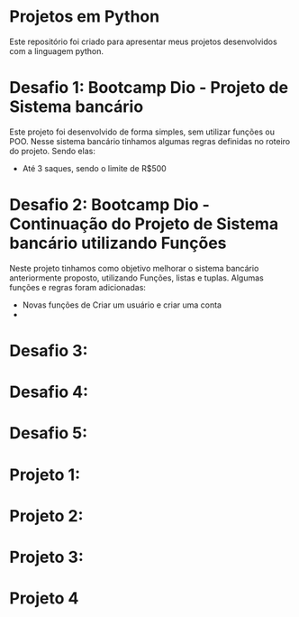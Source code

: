 # Projetos em Python 

 Este repositório foi criado para apresentar meus projetos desenvolvidos com a linguagem python.

# Desafio 1: Bootcamp Dio - Projeto de Sistema bancário 

 Este projeto foi desenvolvido de forma simples, sem utilizar funções ou POO. Nesse sistema bancário tinhamos algumas regras definidas no roteiro do projeto. Sendo elas:
 - Até 3 saques, sendo o limite de R$500

# Desafio 2: Bootcamp Dio - Continuação do Projeto de Sistema bancário utilizando Funções

 Neste projeto tinhamos como objetivo melhorar o sistema bancário anteriormente proposto, utilizando Funções, listas e tuplas. Algumas funções e regras foram adicionadas:
 - Novas funções de Criar um usuário e criar uma conta
 - 
 
# Desafio 3: 

# Desafio 4: 

# Desafio 5:

# Projeto 1:

# Projeto 2:

# Projeto 3:

# Projeto 4